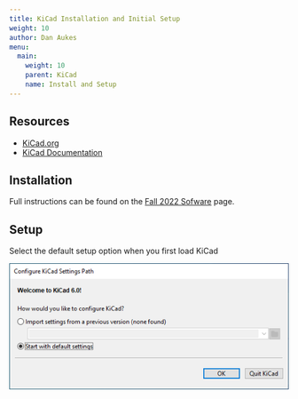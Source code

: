 ```yaml
---
title: KiCad Installation and Initial Setup
weight: 10
author: Dan Aukes
menu:
  main:
    weight: 10
    parent: KiCad
    name: Install and Setup
---
```




## Resources

* [KiCad.org](https://www.kicad.org/)
* [KiCad Documentation](https://docs.kicad.org/)

## Installation 

Full instructions can be found on the [Fall 2022 Sofware](/fall-2022-software/) page.

## Setup

Select the default setup option when you first load KiCad

![Select Default Settings](VirtualBox_Windows_10_2_29_07_2022_08_18_06.png)


